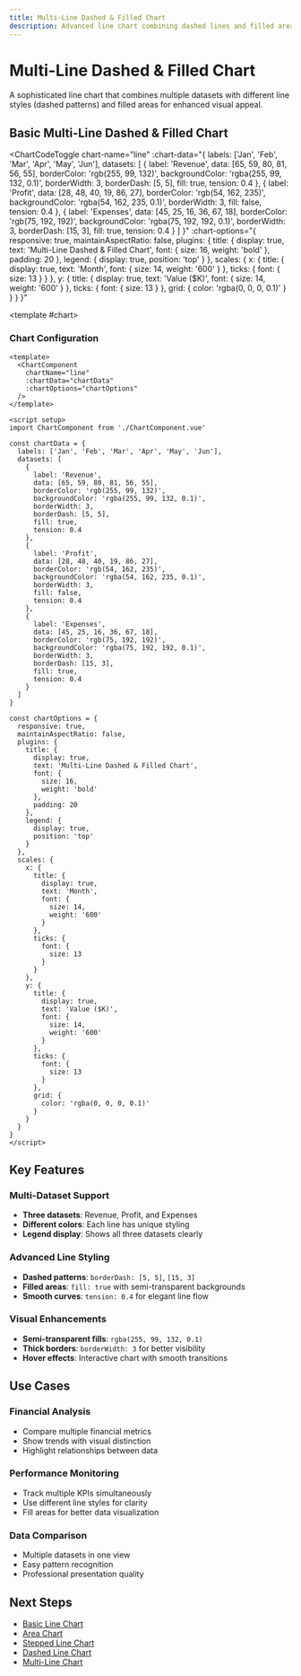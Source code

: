 ```yaml
---
title: Multi-Line Dashed & Filled Chart
description: Advanced line chart combining dashed lines and filled areas
---
```


<script setup>
import ChartCodeToggle from '../components/ChartCodeToggle.vue'
import MultiLineDashedFilledChartExample from '../components/MultiLineDashedFilledChartExample.vue'
</script>

# Multi-Line Dashed & Filled Chart

A sophisticated line chart that combines multiple datasets with different line styles (dashed patterns) and filled areas for enhanced visual appeal.

## Basic Multi-Line Dashed & Filled Chart

<ChartCodeToggle 
  chart-name="line"
  :chart-data="{
    labels: ['Jan', 'Feb', 'Mar', 'Apr', 'May', 'Jun'],
    datasets: [
      {
        label: 'Revenue',
        data: [65, 59, 80, 81, 56, 55],
        borderColor: 'rgb(255, 99, 132)',
        backgroundColor: 'rgba(255, 99, 132, 0.1)',
        borderWidth: 3,
        borderDash: [5, 5],
        fill: true,
        tension: 0.4
      },
      {
        label: 'Profit',
        data: [28, 48, 40, 19, 86, 27],
        borderColor: 'rgb(54, 162, 235)',
        backgroundColor: 'rgba(54, 162, 235, 0.1)',
        borderWidth: 3,
        fill: false,
        tension: 0.4
      },
      {
        label: 'Expenses',
        data: [45, 25, 16, 36, 67, 18],
        borderColor: 'rgb(75, 192, 192)',
        backgroundColor: 'rgba(75, 192, 192, 0.1)',
        borderWidth: 3,
        borderDash: [15, 3],
        fill: true,
        tension: 0.4
      }
    ]
  }"
  :chart-options="{
    responsive: true,
    maintainAspectRatio: false,
    plugins: {
      title: {
        display: true,
        text: 'Multi-Line Dashed & Filled Chart',
        font: {
          size: 16,
          weight: 'bold'
        },
        padding: 20
      },
      legend: {
        display: true,
        position: 'top'
      }
    },
    scales: {
      x: {
        title: {
          display: true,
          text: 'Month',
          font: {
            size: 14,
            weight: '600'
          }
        },
        ticks: {
          font: {
            size: 13
          }
        }
      },
      y: {
        title: {
          display: true,
          text: 'Value ($K)',
          font: {
            size: 14,
            weight: '600'
          }
        },
        ticks: {
          font: {
            size: 13
          }
        },
        grid: {
          color: 'rgba(0, 0, 0, 0.1)'
        }
      }
    }
  }"
>
  <template #chart>
    <MultiLineDashedFilledChartExample />
  </template>
</ChartCodeToggle>

### Chart Configuration

<!-- #### Using the Component -->

```vue
<template>
  <ChartComponent 
    chartName="line"
    :chartData="chartData"
    :chartOptions="chartOptions"
  />
</template>

<script setup>
import ChartComponent from './ChartComponent.vue'

const chartData = {
  labels: ['Jan', 'Feb', 'Mar', 'Apr', 'May', 'Jun'],
  datasets: [
    {
      label: 'Revenue',
      data: [65, 59, 80, 81, 56, 55],
      borderColor: 'rgb(255, 99, 132)',
      backgroundColor: 'rgba(255, 99, 132, 0.1)',
      borderWidth: 3,
      borderDash: [5, 5],
      fill: true,
      tension: 0.4
    },
    {
      label: 'Profit',
      data: [28, 48, 40, 19, 86, 27],
      borderColor: 'rgb(54, 162, 235)',
      backgroundColor: 'rgba(54, 162, 235, 0.1)',
      borderWidth: 3,
      fill: false,
      tension: 0.4
    },
    {
      label: 'Expenses',
      data: [45, 25, 16, 36, 67, 18],
      borderColor: 'rgb(75, 192, 192)',
      backgroundColor: 'rgba(75, 192, 192, 0.1)',
      borderWidth: 3,
      borderDash: [15, 3],
      fill: true,
      tension: 0.4
    }
  ]
}

const chartOptions = {
  responsive: true,
  maintainAspectRatio: false,
  plugins: {
    title: {
      display: true,
      text: 'Multi-Line Dashed & Filled Chart',
      font: {
        size: 16,
        weight: 'bold'
      },
      padding: 20
    },
    legend: {
      display: true,
      position: 'top'
    }
  },
  scales: {
    x: {
      title: {
        display: true,
        text: 'Month',
        font: {
          size: 14,
          weight: '600'
        }
      },
      ticks: {
        font: {
          size: 13
        }
      }
    },
    y: {
      title: {
        display: true,
        text: 'Value ($K)',
        font: {
          size: 14,
          weight: '600'
        }
      },
      ticks: {
        font: {
          size: 13
        }
      },
      grid: {
        color: 'rgba(0, 0, 0, 0.1)'
      }
    }
  }
}
</script>
```

## Key Features

### **Multi-Dataset Support**
- **Three datasets**: Revenue, Profit, and Expenses
- **Different colors**: Each line has unique styling
- **Legend display**: Shows all three datasets clearly

### **Advanced Line Styling**
- **Dashed patterns**: `borderDash: [5, 5]`, `[15, 3]`
- **Filled areas**: `fill: true` with semi-transparent backgrounds
- **Smooth curves**: `tension: 0.4` for elegant line flow

### **Visual Enhancements**
- **Semi-transparent fills**: `rgba(255, 99, 132, 0.1)`
- **Thick borders**: `borderWidth: 3` for better visibility
- **Hover effects**: Interactive chart with smooth transitions

## Use Cases

### **Financial Analysis**
- Compare multiple financial metrics
- Show trends with visual distinction
- Highlight relationships between data

### **Performance Monitoring**
- Track multiple KPIs simultaneously
- Use different line styles for clarity
- Fill areas for better data visualization

### **Data Comparison**
- Multiple datasets in one view
- Easy pattern recognition
- Professional presentation quality

## Next Steps

- [Basic Line Chart](/chartjs/line-charts)
- [Area Chart](/chartjs/line-charts/area)
- [Stepped Line Chart](/chartjs/line-charts/stepped)
- [Dashed Line Chart](/chartjs/line-charts/dashed)
- [Multi-Line Chart](/chartjs/line-charts/multi-line)
